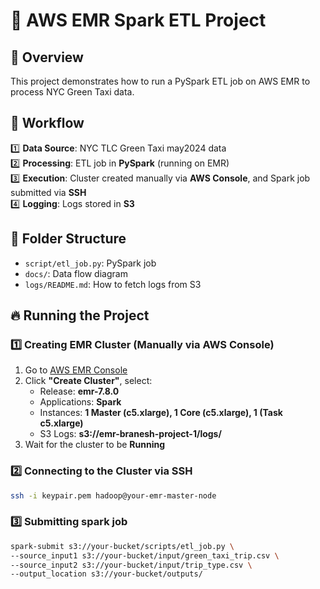 # 🚀 AWS EMR Spark ETL Project

## 📝 Overview
This project demonstrates how to run a PySpark ETL job on AWS EMR to process NYC Green Taxi data.

## 📌 Workflow
1️⃣ **Data Source**: NYC TLC Green Taxi may2024 data  
2️⃣ **Processing**: ETL job in **PySpark** (running on EMR)  
3️⃣ **Execution**: Cluster created manually via **AWS Console**, and Spark job submitted via **SSH**  
4️⃣ **Logging**: Logs stored in **S3**  

## 📂 Folder Structure
- `script/etl_job.py`: PySpark job
- `docs/`: Data flow diagram
- `logs/README.md`: How to fetch logs from S3

## 🔥 Running the Project
### **1️⃣ Creating EMR Cluster (Manually via AWS Console)**
1. Go to [AWS EMR Console](https://console.aws.amazon.com/elasticmapreduce)
2. Click **"Create Cluster"**, select:
   - Release: **emr-7.8.0**
   - Applications: **Spark**
   - Instances: **1 Master (c5.xlarge), 1 Core (c5.xlarge), 1 (Task c5.xlarge)**
   - S3 Logs: **s3://emr-branesh-project-1/logs/**
3. Wait for the cluster to be **Running**  

### **2️⃣ Connecting to the Cluster via SSH**
```sh
ssh -i keypair.pem hadoop@your-emr-master-node
```
### **3️⃣ Submitting spark job**
```sh
spark-submit s3://your-bucket/scripts/etl_job.py \
--source_input1 s3://your-bucket/input/green_taxi_trip.csv \
--source_input2 s3://your-bucket/input/trip_type.csv \
--output_location s3://your-bucket/outputs/
```
